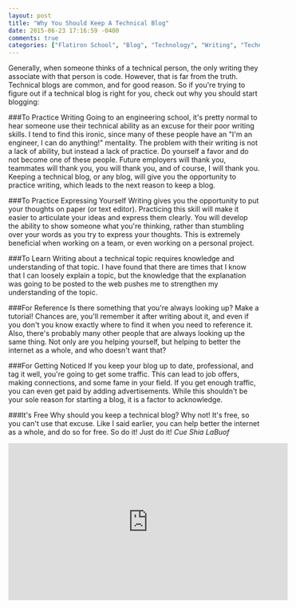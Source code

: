 ```yaml
---
layout: post
title: "Why You Should Keep A Technical Blog"
date: 2015-06-23 17:16:59 -0400
comments: true
categories: ["Flatiron School", "Blog", "Technology", "Writing", "Technical Blog"]
---
```

Generally, when someone thinks of a technical person, the only writing they associate with that person is code.  However, that is far from the truth.  Technical blogs are common, and for good reason.  So if you're trying to figure out if a technical blog is right for you, check out why you should start blogging: 

###To Practice Writing 
Going to an engineering school, it's pretty normal to hear someone use their technical ability as an excuse for their poor writing skills. I tend to find this ironic, since many of these people have an "I'm an engineer, I can do anything!" mentality.  The problem with their writing is not a lack of ability, but instead a lack of practice.  Do yourself a favor and do not become one of these people.  Future employers will thank you, teammates will thank you, you will thank you, and of course, I will thank you. Keeping a technical blog, or any blog, will give you the opportunity to practice writing, which leads to the next reason to keep a blog. 

###To Practice Expressing Yourself 
Writing gives you the opportunity to put your thoughts on paper (or text editor).  Practicing this skill will make it easier to articulate your ideas and express them clearly.  You will develop the ability to show someone what you're thinking, rather than stumbling over your words as you try to express your thoughts.  This is extremely beneficial when working on a team, or even working on a personal project. 

###To Learn
Writing about a technical topic requires knowledge and understanding of that topic.  I have found that there are times that I know that I can loosely explain a topic, but the knowledge that the explanation was going to be posted to the web pushes me to strengthen my understanding of the topic.

###For Reference
Is there something that you're always looking up?  Make a tutorial! Chances are, you'll remember it after writing about it, and even if you don't you know exactly where to find it when you need to reference it.  Also, there's probably many other people that are always looking up the same thing.  Not only are you helping yourself, but helping to better the internet as a whole, and who doesn't want that?

###For Getting Noticed
If you keep your blog up to date, professional, and tag it well, you're going to get some traffic.  This can lead to job offers, making connections, and some fame in your field.  If you get enough traffic, you can even get paid by adding advertisements.  While this shouldn't be your sole reason for starting a blog, it is a factor to acknowledge.  

###It's Free 
Why should you keep a technical blog? Why not! It's free, so you can't use that excuse. Like I said earlier, you can help better the internet as a whole, and do so for free.  So do it! Just do it! *Cue Shia LaBuof*
<center><iframe width="560" height="315" src="https://www.youtube.com/embed/nuHfVn_cfHU" frameborder="0" allowfullscreen></iframe></center>